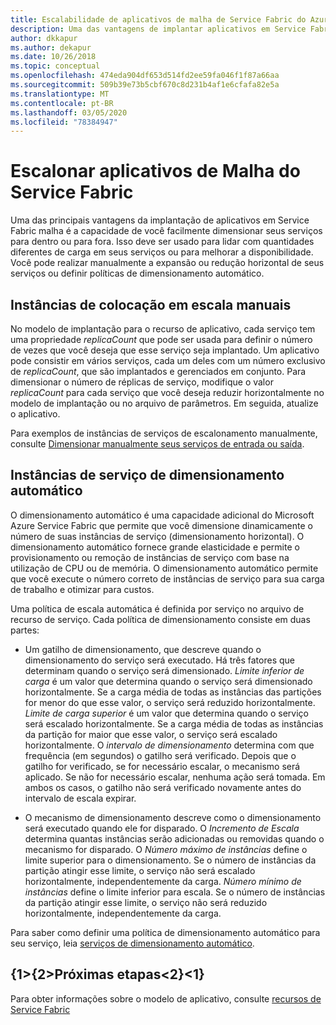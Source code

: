 ```yaml
---
title: Escalabilidade de aplicativos de malha de Service Fabric do Azure
description: Uma das vantagens de implantar aplicativos em Service Fabric malha é a capacidade de dimensionar facilmente seus serviços, seja manualmente ou com políticas de dimensionamento automático.
author: dkkapur
ms.author: dekapur
ms.date: 10/26/2018
ms.topic: conceptual
ms.openlocfilehash: 474eda904df653d514fd2ee59fa046f1f87a66aa
ms.sourcegitcommit: 509b39e73b5cbf670c8d231b4af1e6cfafa82e5a
ms.translationtype: MT
ms.contentlocale: pt-BR
ms.lasthandoff: 03/05/2020
ms.locfileid: "78384947"
---
```

# <a name="scaling-service-fabric-mesh-applications"></a>Escalonar aplicativos de Malha do Service Fabric

Uma das principais vantagens da implantação de aplicativos em Service Fabric malha é a capacidade de você facilmente dimensionar seus serviços para dentro ou para fora. Isso deve ser usado para lidar com quantidades diferentes de carga em seus serviços ou para melhorar a disponibilidade. Você pode realizar manualmente a expansão ou redução horizontal de seus serviços ou definir políticas de dimensionamento automático.

## <a name="manual-scaling-instances"></a>Instâncias de colocação em escala manuais

No modelo de implantação para o recurso de aplicativo, cada serviço tem uma propriedade *replicaCount* que pode ser usada para definir o número de vezes que você deseja que esse serviço seja implantado. Um aplicativo pode consistir em vários serviços, cada um deles com um número exclusivo de *replicaCount*, que são implantados e gerenciados em conjunto. Para dimensionar o número de réplicas de serviço, modifique o valor *replicaCount* para cada serviço que você deseja reduzir horizontalmente no modelo de implantação ou no arquivo de parâmetros. Em seguida, atualize o aplicativo.

Para exemplos de instâncias de serviços de escalonamento manualmente, consulte [Dimensionar manualmente seus serviços de entrada ou saída](service-fabric-mesh-tutorial-template-scale-services.md).

## <a name="autoscaling-service-instances"></a>Instâncias de serviço de dimensionamento automático
O dimensionamento automático é uma capacidade adicional do Microsoft Azure Service Fabric que permite que você dimensione dinamicamente o número de suas instâncias de serviço (dimensionamento horizontal). O dimensionamento automático fornece grande elasticidade e permite o provisionamento ou remoção de instâncias de serviço com base na utilização de CPU ou de memória.  O dimensionamento automático permite que você execute o número correto de instâncias de serviço para sua carga de trabalho e otimizar para custos.

Uma política de escala automática é definida por serviço no arquivo de recurso de serviço. Cada política de dimensionamento consiste em duas partes:

- Um gatilho de dimensionamento, que descreve quando o dimensionamento do serviço será executado. Há três fatores que determinam quando o serviço será dimensionado. *Limite inferior de carga* é um valor que determina quando o serviço será dimensionado horizontalmente. Se a carga média de todas as instâncias das partições for menor do que esse valor, o serviço será reduzido horizontalmente. *Limite de carga superior* é um valor que determina quando o serviço será escalado horizontalmente. Se a carga média de todas as instâncias da partição for maior que esse valor, o serviço será escalado horizontalmente. O *intervalo de dimensionamento* determina com que frequência (em segundos) o gatilho será verificado. Depois que o gatilho for verificado, se for necessário escalar, o mecanismo será aplicado. Se não for necessário escalar, nenhuma ação será tomada. Em ambos os casos, o gatilho não será verificado novamente antes do intervalo de escala expirar.

- O mecanismo de dimensionamento descreve como o dimensionamento será executado quando ele for disparado. O *Incremento de Escala* determina quantas instâncias serão adicionadas ou removidas quando o mecanismo for disparado. O *Número máximo de instâncias* define o limite superior para o dimensionamento. Se o número de instâncias da partição atingir esse limite, o serviço não será escalado horizontalmente, independentemente da carga. *Número mínimo de instâncias* define o limite inferior para escala. Se o número de instâncias da partição atingir esse limite, o serviço não será reduzido horizontalmente, independentemente da carga.

Para saber como definir uma política de dimensionamento automático para seu serviço, leia [serviços de dimensionamento automático](service-fabric-mesh-howto-auto-scale-services.md).

## <a name="next-steps"></a>{1&gt;{2&gt;Próximas etapas&lt;2}&lt;1}

Para obter informações sobre o modelo de aplicativo, consulte [recursos de Service Fabric](service-fabric-mesh-service-fabric-resources.md)
